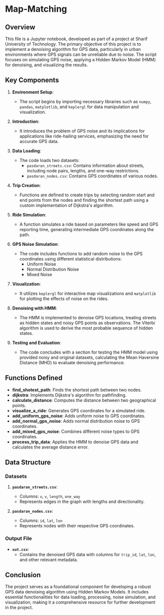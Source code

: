 # Map-Matching

## Overview

This file is a Jupyter notebook, developed as part of a project at Sharif University of Technology. The primary objective of this project is to implement a denoising algorithm for GPS data, particularly in urban environments where GPS signals can be unreliable due to noise. The script focuses on simulating GPS noise, applying a Hidden Markov Model (HMM) for denoising, and visualizing the results.

## Key Components

1. **Environment Setup**:
   - The script begins by importing necessary libraries such as `numpy`, `pandas`, `matplotlib`, and `keplergl` for data manipulation and visualization.

2. **Introduction**:
   - It introduces the problem of GPS noise and its implications for applications like ride-hailing services, emphasizing the need for accurate GPS data.

3. **Data Loading**:
   - The code loads two datasets:
     - `pasdaran_streets.csv`: Contains information about streets, including node pairs, lengths, and one-way restrictions.
     - `pasdaran_nodes.csv`: Contains GPS coordinates of various nodes.

4. **Trip Creation**:
   - Functions are defined to create trips by selecting random start and end points from the nodes and finding the shortest path using a custom implementation of Dijkstra's algorithm.

5. **Ride Simulation**:
   - A function simulates a ride based on parameters like speed and GPS reporting time, generating intermediate GPS coordinates along the path.

6. **GPS Noise Simulation**:
   - The code includes functions to add random noise to the GPS coordinates using different statistical distributions:
     - Uniform Noise
     - Normal Distribution Noise
     - Mixed Noise

7. **Visualization**:
   - It utilizes `keplergl` for interactive map visualizations and `matplotlib` for plotting the effects of noise on the rides.

8. **Denoising with HMM**:
   - The HMM is implemented to denoise GPS locations, treating streets as hidden states and noisy GPS points as observations. The Viterbi algorithm is used to derive the most probable sequence of hidden states.

9. **Testing and Evaluation**:
   - The code concludes with a section for testing the HMM model using provided noisy and original datasets, calculating the Mean Haversine Distance (MHD) to evaluate denoising performance.

## Functions Defined

- **find_shotest_path**: Finds the shortest path between two nodes.
- **dijkstra**: Implements Dijkstra's algorithm for pathfinding.
- **calculate_distance**: Computes the distance between two geographical points.
- **visualize_a_ride**: Generates GPS coordinates for a simulated ride.
- **add_uniform_gps_noise**: Adds uniform noise to GPS coordinates.
- **add_normal_gps_noise**: Adds normal distribution noise to GPS coordinates.
- **add_mixed_gps_noise**: Combines different noise types to GPS coordinates.
- **process_trip_data**: Applies the HMM to denoise GPS data and calculates the average distance error.

## Data Structure

### Datasets

1. **`pasdaran_streets.csv`**:
   - Columns: `u`, `v`, `length`, `one_way`
   - Represents edges in the graph with lengths and directionality.

2. **`pasdaran_nodes.csv`**:
   - Columns: `id`, `lat`, `lon`
   - Represents nodes with their respective GPS coordinates.

### Output File

- **`out.csv`**:
  - Contains the denoised GPS data with columns for `trip_id`, `lat`, `lon`, and other relevant metadata.

## Conclusion

The project serves as a foundational component for developing a robust GPS data denoising algorithm using Hidden Markov Models. It includes essential functionalities for data loading, processing, noise simulation, and visualization, making it a comprehensive resource for further development in the project.
